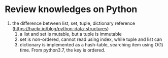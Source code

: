 # Review knowledges on Python

1. the difference between list, set, tuple, dictionary
    reference (<https://hackr.io/blog/python-data-structures>)
    1. a list and set is mutable, but a tuple is immutable
    2. set is non-ordered, cannot read using index, while tuple and list can
    3. dictionary is implemented as a hash-table, searching item using O(1) time. From python3.7, the key is ordered.

